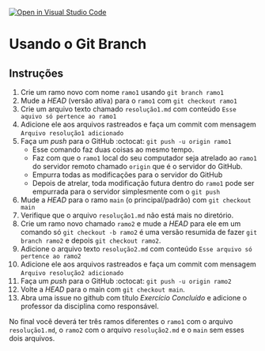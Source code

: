 [![Open in Visual Studio Code](https://classroom.github.com/assets/open-in-vscode-c66648af7eb3fe8bc4f294546bfd86ef473780cde1dea487d3c4ff354943c9ae.svg)](https://classroom.github.com/online_ide?assignment_repo_id=10633226&assignment_repo_type=AssignmentRepo)
# Usando o Git Branch

## Instruções

1. Crie um ramo novo com nome `ramo1` usando `git branch ramo1`
2. Mude a _HEAD_ (versão ativa) para o `ramo1` com `git checkout ramo1`
3. Crie um arquivo texto chamado `resolução1.md` com conteúdo `Esse aquivo só pertence ao ramo1`
4. Adicione ele aos arquivos rastreados e faça um commit com mensagem `Arquivo resolução1 adicionado`
5. Faça um _push_ para o GitHub :octocat: `git push -u origin ramo1`
   - Esse comando faz duas coisas ao mesmo tempo.
   - Faz com que o `ramo1` local do seu computador seja atrelado ao `ramo1` do servidor remoto chamado `origin` que é o servidor do GitHub.
   - Empurra todas as modificações para o servidor do GitHub
   - Depois de atrelar, toda modificação futura dentro do `ramo1` pode ser empurrada para o servidor simplesmente com o `git push`
6. Mude a _HEAD_ para o ramo `main` (o principal/padrão) com `git checkout main`
7. Verifique que o arquivo `resolução1.md` não está mais no diretório.
8. Crie um ramo novo chamado `ramo2` e mude a _HEAD_ para ele em um comando só `git checkout -b ramo2` é uma versão resumida de fazer `git branch ramo2` e depois `git checkout ramo2`.
9. Adicione o arquivo texto `resolução2.md` com conteúdo `Esse arquivo só pertence ao ramo2`
10. Adicione ele aos arquivos rastreados e faça um commit com mensagem `Arquivo resolução2 adicionado`
11. Faça um _push_ para o GitHub :octocat: `git push -u origin ramo2`
12. Volte a _HEAD_ para o main com `git checkout main`.
13. Abra uma issue no github com título _Exercício Concluído_ e adicione o professor da disciplina como responsável.

No final você deverá ter três ramos diferentes o `ramo1` com o arquivo `resolução1.md`, o `ramo2` com o arquivo `resolução2.md` e o `main` sem esses dois arquivos.
